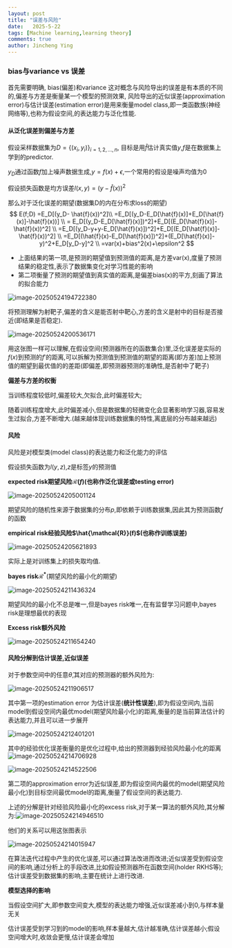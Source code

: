 ```yaml
---
layout: post
title: "误差与风险"
date:   2025-5-22
tags: [Machine learning,learning theory]
comments: true
author: Jincheng Ying
---
```


###  bias与variance  vs 误差

首先需要明确, bias(偏差)和variance 这对概念与风险导出的误差是有本质的不同的,偏差与方差是衡量某一个模型的预测效果, 风险导出的近似误差(approximation error)与估计误差(estimation error)是用来衡量model class,即一类函数族(神经网络等),也称为假设空间,的表达能力与泛化性能.



#### 从泛化误差到偏差与方差

假设采样数据集为$D=\{(x_i,y_i)\}_{i=1,2,\dots,n}$, 目标是用$\hat{f}$估计真实值$y$,$f$是在数据集上学到的predictor.

$y_D$通过函数$f$加上噪声数据生成,$y=f(x)+\epsilon$,一个常用的假设是噪声均值为$0$

假设损失函数是均方误差$l(x,y)=(y-\hat{f}(x))^2$

那么对于泛化误差的期望(数据集D的内在分布求loss的期望)
$$
E(f;D)  =E_D[(y_D- \hat{f}(x))^2]\\
     =E_D[(y_D-E_D[\hat{f}(x)]+E_D[\hat{f}(x)]-\hat{f}(x))]
\\
  = E_D[(y_D-E_D[\hat{f}(x)])^2]+E_D[(E_D[\hat{f}(x)]-\hat{f}(x))^2]
  \\
  =E_D[(y_D-y+y-E_D[\hat{f}(x)])^2]+E_D[(E_D[\hat{f}(x)]-\hat{f}(x))^2]
  \\
  =E_D[(\hat{f}(x)-E_D[\hat{f}(x)])^2]+(E_D[\hat{f}(x)]-y)^2+E_D[y_D-y]^2
\\  =var(x)+bias^2(x)+\epsilon^2
$$

- 上面结果的第一项,是预测的期望值到预测值的距离,是方差var(x),度量了预测结果的稳定性,表示了数据集变化对学习性能的影响
- 第二项衡量了预测的期望值到真实值的距离,是偏差bias(x)的平方,刻画了算法的拟合能力

![image-20250524194722380](https://JinChengYing.github.io/images/image-20250524194722380.png)

将预测理解为射靶子,偏差的含义是能否射中靶心,方差的含义是射中的目标是否接近(即结果是否稳定).

![image-20250524200536171](https://JinChengYing.github.io/images/image-20250524200536171.png)

用这张图一样可以理解,在假设空间(预测器所在的函数集合)里,泛化误差是实际的$f(x)$到预测的$f'$的距离,可以拆解为预测值到预测值的期望的距离(即方差)加上预测值的期望到最优值的的差距(即偏差,即预测器预测的准确性,是否射中了靶子)

**偏差与方差的权衡**

当训练程度较低时,偏差较大,欠拟合,此时偏差较大;

随着训练程度增大,此时偏差减小,但是数据集的轻微变化会显著影响学习器,容易发生过拟合,方差不断增大.(越来越体现训练数据集的特性,离底层的分布越来越远)



#### 风险

风险是对模型类(model class)的表达能力和泛化能力的评估

假设损失函数为$l(y,z)$,$z$是标签$y$的预测值

**expected risk期望风险$\mathcal{R}(f)$(也称作泛化误差或testing error)**

![image-20250524205001124](https://JinChengYing.github.io/images/image-20250524205001124.png)

期望风险的随机性来源于数据集的分布$p$,即依赖于训练数据集,因此其为预测函数$f$的函数

**empirical risk经验风险$\hat{\mathcal{R}}(f)$(也称作训练误差)**

![image-20250524205621893](https://JinChengYing.github.io/images/image-20250524205621893.png)

实际上是对训练集上的损失取均值.

**bayes risk$\mathcal{R}^*$**(期望风险的最小化的期望)

![image-20250524211436324](https://JinChengYing.github.io/images/image-20250524211436324.png)

期望风险的最小化不总是唯一,但是bayes risk唯一,在有监督学习问题中,bayes risk是理想最优的表现

**Excess risk额外风险**

![image-20250524211654240](https://JinChengYing.github.io/images/image-20250524211654240.png)

#### 风险分解到估计误差,近似误差

对于参数空间中的任意$\hat{\theta}$,其对应的预测器的额外风险为:

![image-20250524211906517](https://JinChengYing.github.io/images/image-20250524211906517.png)

其中第一项的estimation error 为估计误差(**统计性误差**),即为假设空间内,当前model到假设空间内最优model(期望风险最小化)的距离,衡量的是当前算法估计的表达能力,并且可以进一步展开

![image-20250524212401201](https://JinChengYing.github.io/images/image-20250524212401201.png)

其中的经验优化误差衡量的是优化过程中,给出的预测器到经验风险最小化的距离![image-20250524214706928](https://JinChengYing.github.io/images/image-20250524214706928.png)

![image-20250524214522506](https://JinChengYing.github.io/images/image-20250524214522506.png)

第二项的approximation error为近似误差,即为假设空间内最优的model(期望风险最小化)到目标空间最优model的距离,衡量了假设空间的表达能力.

上述的分解是针对经验风险最小化的excess risk,对于某一算法的额外风险,其分解为:![image-20250524214946510](https://JinChengYing.github.io/images/image-20250524214946510.png)

 



他们的关系可以用这张图表示

![image-20250524214015947](https://JinChengYing.github.io/images/image-20250524214015947.png)

 在算法迭代过程中产生的优化误差,可以通过算法改进而改进;近似误差受到假设空间的影响,通过分析上的手段改进,比如假设预测器所在函数空间(holder RKHS等);估计误差受到数据集的影响,主要在统计上进行改进.

**模型选择的影响**

当假设空间扩大,即参数空间变大,模型的表达能力增强,近似误差减小到0,与样本量无关

估计误差受到学习到的model的影响,样本量越大,估计越准确,估计误差越小;假设空间增大时,收敛会更慢,估计误差会增加











